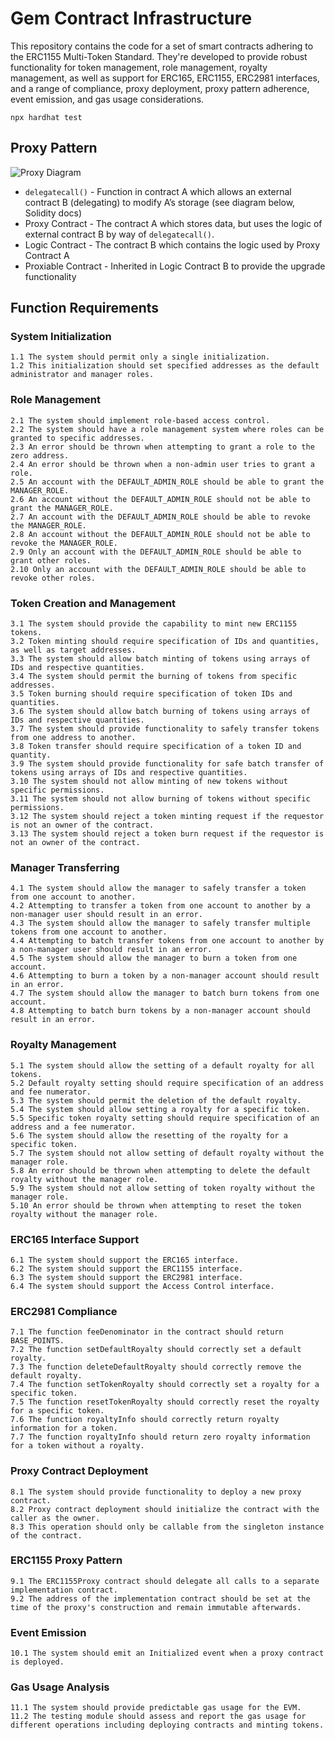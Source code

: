 # Gem Contract Infrastructure

This repository contains the code for a set of smart contracts adhering to the ERC1155 Multi-Token Standard. They're developed to provide robust functionality for token management, role management, royalty management, as well as support for ERC165, ERC1155, ERC2981 interfaces, and a range of compliance, proxy deployment, proxy pattern adherence, event emission, and gas usage considerations.

`npx hardhat test`

## Proxy Pattern

![Proxy Diagram](images/Proxy.png)

- `delegatecall()` - Function in contract A which allows an external contract B (delegating) to modify A’s storage (see diagram below, Solidity docs)
- Proxy Contract - The contract A which stores data, but uses the logic of external contract B by way of `delegatecall()`.
- Logic Contract - The contract B which contains the logic used by Proxy Contract A
- Proxiable Contract - Inherited in Logic Contract B to provide the upgrade functionality

## Function Requirements

### System Initialization

```
1.1 The system should permit only a single initialization.
1.2 This initialization should set specified addresses as the default administrator and manager roles.
```

### Role Management

```
2.1 The system should implement role-based access control.
2.2 The system should have a role management system where roles can be granted to specific addresses.
2.3 An error should be thrown when attempting to grant a role to the zero address.
2.4 An error should be thrown when a non-admin user tries to grant a role.
2.5 An account with the DEFAULT_ADMIN_ROLE should be able to grant the MANAGER_ROLE.
2.6 An account without the DEFAULT_ADMIN_ROLE should not be able to grant the MANAGER_ROLE.
2.7 An account with the DEFAULT_ADMIN_ROLE should be able to revoke the MANAGER_ROLE.
2.8 An account without the DEFAULT_ADMIN_ROLE should not be able to revoke the MANAGER_ROLE.
2.9 Only an account with the DEFAULT_ADMIN_ROLE should be able to grant other roles.
2.10 Only an account with the DEFAULT_ADMIN_ROLE should be able to revoke other roles.
```

### Token Creation and Management

```
3.1 The system should provide the capability to mint new ERC1155 tokens.
3.2 Token minting should require specification of IDs and quantities, as well as target addresses.
3.3 The system should allow batch minting of tokens using arrays of IDs and respective quantities.
3.4 The system should permit the burning of tokens from specific addresses.
3.5 Token burning should require specification of token IDs and quantities.
3.6 The system should allow batch burning of tokens using arrays of IDs and respective quantities.
3.7 The system should provide functionality to safely transfer tokens from one address to another.
3.8 Token transfer should require specification of a token ID and quantity.
3.9 The system should provide functionality for safe batch transfer of tokens using arrays of IDs and respective quantities.
3.10 The system should not allow minting of new tokens without specific permissions.
3.11 The system should not allow burning of tokens without specific permissions.
3.12 The system should reject a token minting request if the requestor is not an owner of the contract.
3.13 The system should reject a token burn request if the requestor is not an owner of the contract.
```

### Manager Transferring

```
4.1 The system should allow the manager to safely transfer a token from one account to another.
4.2 Attempting to transfer a token from one account to another by a non-manager user should result in an error.
4.3 The system should allow the manager to safely transfer multiple tokens from one account to another.
4.4 Attempting to batch transfer tokens from one account to another by a non-manager user should result in an error.
4.5 The system should allow the manager to burn a token from one account.
4.6 Attempting to burn a token by a non-manager account should result in an error.
4.7 The system should allow the manager to batch burn tokens from one account.
4.8 Attempting to batch burn tokens by a non-manager account should result in an error.
```

### Royalty Management

```
5.1 The system should allow the setting of a default royalty for all tokens.
5.2 Default royalty setting should require specification of an address and fee numerator.
5.3 The system should permit the deletion of the default royalty.
5.4 The system should allow setting a royalty for a specific token.
5.5 Specific token royalty setting should require specification of an address and a fee numerator.
5.6 The system should allow the resetting of the royalty for a specific token.
5.7 The system should not allow setting of default royalty without the manager role.
5.8 An error should be thrown when attempting to delete the default royalty without the manager role.
5.9 The system should not allow setting of token royalty without the manager role.
5.10 An error should be thrown when attempting to reset the token royalty without the manager role.
```

### ERC165 Interface Support

```
6.1 The system should support the ERC165 interface.
6.2 The system should support the ERC1155 interface.
6.3 The system should support the ERC2981 interface.
6.4 The system should support the Access Control interface.
```

### ERC2981 Compliance

```
7.1 The function feeDenominator in the contract should return BASE_POINTS.
7.2 The function setDefaultRoyalty should correctly set a default royalty.
7.3 The function deleteDefaultRoyalty should correctly remove the default royalty.
7.4 The function setTokenRoyalty should correctly set a royalty for a specific token.
7.5 The function resetTokenRoyalty should correctly reset the royalty for a specific token.
7.6 The function royaltyInfo should correctly return royalty information for a token.
7.7 The function royaltyInfo should return zero royalty information for a token without a royalty.
```

### Proxy Contract Deployment

```
8.1 The system should provide functionality to deploy a new proxy contract.
8.2 Proxy contract deployment should initialize the contract with the caller as the owner.
8.3 This operation should only be callable from the singleton instance of the contract.
```

### ERC1155 Proxy Pattern

```
9.1 The ERC1155Proxy contract should delegate all calls to a separate implementation contract.
9.2 The address of the implementation contract should be set at the time of the proxy's construction and remain immutable afterwards.
```

### Event Emission

```
10.1 The system should emit an Initialized event when a proxy contract is deployed.
```

### Gas Usage Analysis

```
11.1 The system should provide predictable gas usage for the EVM.
11.2 The testing module should assess and report the gas usage for different operations including deploying contracts and minting tokens.
```
